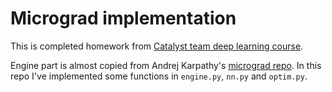 # Micrograd implementation

This is completed homework from [Catalyst team deep learning course](https://github.com/catalyst-team/dl-course).

Engine part is almost copied from Andrej Karpathy's [micrograd repo](https://github.com/karpathy/micrograd).
In this repo I've implemented some functions in `engine.py`, `nn.py` and `optim.py`.